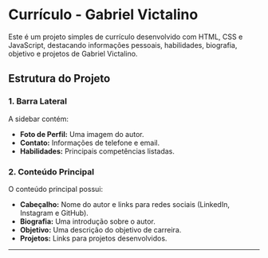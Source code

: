 # Currículo - Gabriel Victalino

Este é um projeto simples de currículo desenvolvido com HTML, CSS e JavaScript, destacando informações pessoais, habilidades, biografia, objetivo e projetos de Gabriel Victalino.

## Estrutura do Projeto

### **1. Barra Lateral**
A sidebar contém:
- **Foto de Perfil:** Uma imagem do autor.
- **Contato:** Informações de telefone e email.
- **Habilidades:** Principais competências listadas.

### **2. Conteúdo Principal**
O conteúdo principal possui:
- **Cabeçalho:** Nome do autor e links para redes sociais (LinkedIn, Instagram e GitHub).
- **Biografia:** Uma introdução sobre o autor.
- **Objetivo:** Uma descrição do objetivo de carreira.
- **Projetos:** Links para projetos desenvolvidos.

---

